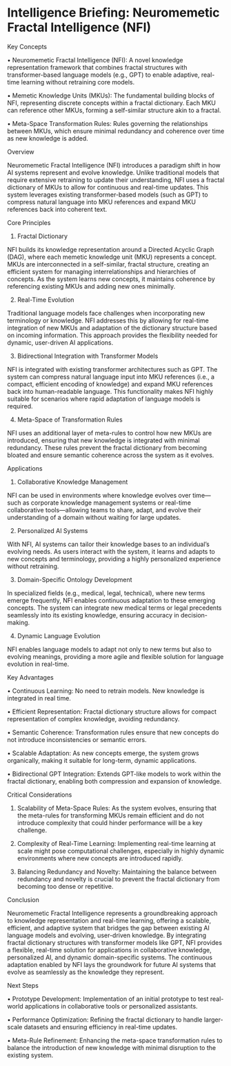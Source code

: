 # Intelligence Briefing: Neuromemetic Fractal Intelligence (NFI)



Key Concepts

• Neuromemetic Fractal Intelligence (NFI): A novel knowledge representation framework that combines fractal structures with transformer-based language models (e.g., GPT) to enable adaptive, real-time learning without retraining core models.

• Memetic Knowledge Units (MKUs): The fundamental building blocks of NFI, representing discrete concepts within a fractal dictionary. Each MKU can reference other MKUs, forming a self-similar structure akin to a fractal.

• Meta-Space Transformation Rules: Rules governing the relationships between MKUs, which ensure minimal redundancy and coherence over time as new knowledge is added.



Overview



Neuromemetic Fractal Intelligence (NFI) introduces a paradigm shift in how AI systems represent and evolve knowledge. Unlike traditional models that require extensive retraining to update their understanding, NFI uses a fractal dictionary of MKUs to allow for continuous and real-time updates. This system leverages existing transformer-based models (such as GPT) to compress natural language into MKU references and expand MKU references back into coherent text.



Core Principles

1. Fractal Dictionary

NFI builds its knowledge representation around a Directed Acyclic Graph (DAG), where each memetic knowledge unit (MKU) represents a concept. MKUs are interconnected in a self-similar, fractal structure, creating an efficient system for managing interrelationships and hierarchies of concepts. As the system learns new concepts, it maintains coherence by referencing existing MKUs and adding new ones minimally.

2. Real-Time Evolution

Traditional language models face challenges when incorporating new terminology or knowledge. NFI addresses this by allowing for real-time integration of new MKUs and adaptation of the dictionary structure based on incoming information. This approach provides the flexibility needed for dynamic, user-driven AI applications.

3. Bidirectional Integration with Transformer Models

NFI is integrated with existing transformer architectures such as GPT. The system can compress natural language input into MKU references (i.e., a compact, efficient encoding of knowledge) and expand MKU references back into human-readable language. This functionality makes NFI highly suitable for scenarios where rapid adaptation of language models is required.

4. Meta-Space of Transformation Rules

NFI uses an additional layer of meta-rules to control how new MKUs are introduced, ensuring that new knowledge is integrated with minimal redundancy. These rules prevent the fractal dictionary from becoming bloated and ensure semantic coherence across the system as it evolves.



Applications

1. Collaborative Knowledge Management

NFI can be used in environments where knowledge evolves over time—such as corporate knowledge management systems or real-time collaborative tools—allowing teams to share, adapt, and evolve their understanding of a domain without waiting for large updates.

2. Personalized AI Systems

With NFI, AI systems can tailor their knowledge bases to an individual’s evolving needs. As users interact with the system, it learns and adapts to new concepts and terminology, providing a highly personalized experience without retraining.

3. Domain-Specific Ontology Development

In specialized fields (e.g., medical, legal, technical), where new terms emerge frequently, NFI enables continuous adaptation to these emerging concepts. The system can integrate new medical terms or legal precedents seamlessly into its existing knowledge, ensuring accuracy in decision-making.

4. Dynamic Language Evolution

NFI enables language models to adapt not only to new terms but also to evolving meanings, providing a more agile and flexible solution for language evolution in real-time.



Key Advantages

• Continuous Learning: No need to retrain models. New knowledge is integrated in real time.

• Efficient Representation: Fractal dictionary structure allows for compact representation of complex knowledge, avoiding redundancy.

• Semantic Coherence: Transformation rules ensure that new concepts do not introduce inconsistencies or semantic errors.

• Scalable Adaptation: As new concepts emerge, the system grows organically, making it suitable for long-term, dynamic applications.

• Bidirectional GPT Integration: Extends GPT-like models to work within the fractal dictionary, enabling both compression and expansion of knowledge.



Critical Considerations

1. Scalability of Meta-Space Rules: As the system evolves, ensuring that the meta-rules for transforming MKUs remain efficient and do not introduce complexity that could hinder performance will be a key challenge.

2. Complexity of Real-Time Learning: Implementing real-time learning at scale might pose computational challenges, especially in highly dynamic environments where new concepts are introduced rapidly.

3. Balancing Redundancy and Novelty: Maintaining the balance between redundancy and novelty is crucial to prevent the fractal dictionary from becoming too dense or repetitive.



Conclusion



Neuromemetic Fractal Intelligence represents a groundbreaking approach to knowledge representation and real-time learning, offering a scalable, efficient, and adaptive system that bridges the gap between existing AI language models and evolving, user-driven knowledge. By integrating fractal dictionary structures with transformer models like GPT, NFI provides a flexible, real-time solution for applications in collaborative knowledge, personalized AI, and dynamic domain-specific systems. The continuous adaptation enabled by NFI lays the groundwork for future AI systems that evolve as seamlessly as the knowledge they represent.



Next Steps

• Prototype Development: Implementation of an initial prototype to test real-world applications in collaborative tools or personalized assistants.

• Performance Optimization: Refining the fractal dictionary to handle larger-scale datasets and ensuring efficiency in real-time updates.

• Meta-Rule Refinement: Enhancing the meta-space transformation rules to balance the introduction of new knowledge with minimal disruption to the existing system.
